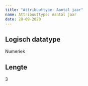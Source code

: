 ```yaml
---
title: "Attribuuttype: Aantal jaar"
name: Attribuuttype: Aantal jaar
date: 28-09-2020
---
```


## Logisch datatype
Numeriek

## Lengte
3
